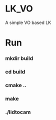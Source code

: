 # LK_VO
A simple VO based LK

# Run

### mkdir build

### cd build

### cmake ..

### make

### ./lidtocam

